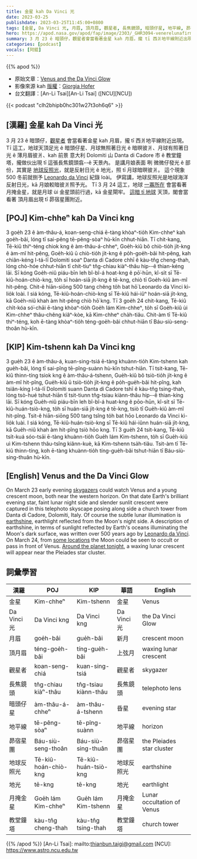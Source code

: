 ```yaml
---
title: 金星 kah Da Vinci 光
date: 2023-03-25
publishdate: 2023-03-25T11:45:00+0800
tags: [金星, Da Vinci 光, 月眉, 頂月眉, 觀星者, 長焦鏡頭, 暗頭仔星, 地平線, 昴宿星團, 地球反照光, 地光, 月掩金星, 教堂鐘塔]
hero: https://apod.nasa.gov/apod/fap/image/2303/_GHR3094-venerelunafirma800.jpg
summary: 3 月 23 ê 暗頭仔，觀星者會當看著金星 kah 月眉，攏 tī 西爿地平線附近出現。
categories: [podcast]
vocals: [阿錕]
---
```


{{% apod %}}

- 原始文章：[Venus and the Da Vinci Glow](https://apod.nasa.gov/apod/ap230325.html)
- 影像來源 kah [版權][copyright]：[Giorgia Hofer](https://www.giorgiahoferphotography.com/)
- 台文翻譯：[An-Li Tsai][An-Li Tsai] ([NCU][NCU])

{{< podcast "clh2bhipb0hc301w27t3oh6q6" >}}

## [漢羅] 金星 kah Da Vinci 光
3 月 23 ê 暗頭仔，[觀星者][skygazers] 會當看著金星 kah 月眉，攏 tī 西爿地平線附近出現。
Tī 這工，地球天頂足光 ê 暗頭仔星、月球無照著日光 ê 暗暝彼爿、月球有照著日光 ê 薄月眉彼爿、kah 前景 意大利 Dolomiti 山 Danta di Cadore 市 ê 教堂鐘塔，攏做伙出現 tī 這張長焦鏡頭翕--ê 天景內。
是講月娘表面 咧 微微仔發光 ê 部份，其實是 [地球反照光][earthshine]，就是反射日光 ê 地光，照 tī 月球暗暝彼爿。
這个現象 500 冬前就捌予 [Leonardo da Vinci][Leonardo da Vinci] 紀錄 loài。
伊寫講，地球反照光是地球海洋 反射日光，kā 月娘較暗彼爿照予光。
Tī 3 月 24 這工，地球 [一寡所在][some locations] 會當看著月掩金星，就是月球 ùi 金星頭前行過，kā 金星閘牢。
[這暗 tī 地球][Around the planet tonight] 天頂，閣會當看著 頂月眉出現 tī 昴宿星團附近。

## [POJ] Kim-chheⁿ kah Da Vinci kng
3 goe̍h 23 ê àm-thâu-á, koan-seng-chiá ē-tàng khòaⁿ-tio̍h Kim-chheⁿ kah goe̍h-bâi, lóng tī sai-pêng tē-pêng-sòaⁿ hù-kīn chhut-hiān.
Tī chit-kang, Tē-kiû thiⁿ-téng chiok kng ê àm-thâu-á-chheⁿ, Goe̍h-kiû bô chiò-tio̍h ji̍t-kng ê àm-mî hit-pêng, Goe̍h-kiû ū chiò-tio̍h ji̍t-kng ê po̍h-goe̍h-bâi hit-pêng, kah chiân-kéng I-tá-lī Dolomiti soaⁿ Danta di Cadore chhī ê kàu-tn̂g cheng-thah, lóng chò-hóe chhut-hiān tī chit-tiuⁿ tn̂g-chiau kiàⁿ-thâu hip--ê thian-kéng lāi.
Sī kóng Goe̍h-niû piáu-bīn leh bî-bî-á hoat-kng ê pō͘-hūn, kî-si̍t sī Tē-kiû-hoán-chiò-kng, to̍h sī hoán-siā ji̍t-kng ê tē-kng, chiò tī Goe̍h-kiû àm-mî hit-pêng.
Chit-ê hiān-siōng 500 tang chêng to̍h bat hō͘ Leonardo da Vinci kì-lio̍k loài.
I siá kóng, Tē-kiû-hoán-chiò-kng sī Tē-kiû hái-iûⁿ hoán-siā ji̍t-kng, kā Goe̍h-niû khah àm hit-pêng chiò hō͘ kng.
Tī 3 goe̍h 24 chit-kang, Tē-kiû chi̍t-kóa só͘-chāi ē-tàng khòaⁿ-tio̍h Goe̍h Iám Kim-chheⁿ, to̍h sī Goe̍h-kiû ùi Kim-chheⁿ thâu-chêng kiâⁿ-kòe, kā Kim-chheⁿ cha̍h-tiâu.
Chit-àm tī Tē-kiû thiⁿ-téng, koh ē-tàng khòaⁿ-tio̍h téng-goe̍h-bâi chhut-hiān tī Báu-siù-seng-thoân hù-kīn.

## [KIP] Kim-tshenn kah Da Vinci kng
3 gue̍h 23 ê àm-thâu-á, kuan-sing-tsiá ē-tàng khuànn-tio̍h Kim-tshenn kah gue̍h-bâi, lóng tī sai-pîng tē-pîng-suànn hù-kīn tshut-hiān.
Tī tsit-kang, Tē-kiû thinn-tíng tsiok kng ê àm-thâu-á-tshenn, Gue̍h-kiû bô tsiò-tio̍h ji̍t-kng ê àm-mî hit-pîng, Gue̍h-kiû ū tsiò-tio̍h ji̍t-kng ê po̍h-gue̍h-bâi hit-pîng, kah tsiân-kíng I-tá-lī Dolomiti suann Danta di Cadore tshī ê kàu-tn̂g tsing-thah, lóng tsò-hué tshut-hiān tī tsit-tiunn tn̂g-tsiau kiànn-thâu hip--ê thian-kíng lāi.
Sī kóng Gue̍h-niû piáu-bīn leh bî-bî-á huat-kng ê pōo-hūn, kî-si̍t sī Tē-kiû-huán-tsiò-kng, to̍h sī huán-siā ji̍t-kng ê tē-kng, tsiò tī Gue̍h-kiû àm-mî hit-pîng.
Tsit-ê hiān-siōng 500 tang tsîng to̍h bat hōo Leonardo da Vinci kì-lio̍k luài.
I siá kóng, Tē-kiû-huán-tsiò-kng sī Tē-kiû hái-iûnn huán-siā ji̍t-kng, kā Gue̍h-niû khah àm hit-pîng tsiò hōo kng.
Tī 3 gue̍h 24 tsit-kang, Tē-kiû tsi̍t-kuá sóo-tsāi ē-tàng khuànn-tio̍h Gue̍h Iám Kim-tshenn, to̍h sī Gue̍h-kiû uì Kim-tshenn thâu-tsîng kiânn-kuè, kā Kim-tshenn tsa̍h-tiâu.
Tsit-àm tī Tē-kiû thinn-tíng, koh ē-tàng khuànn-tio̍h tíng-gue̍h-bâi tshut-hiān tī Báu-siù-sing-thuân hù-kīn.

## [English] Venus and the Da Vinci Glow
On March 23 early evening [skygazers][skygazers] could watch Venus and a young crescent moon, both near the western horizon.
On that date Earth's brilliant evening star, faint lunar night side and slender sunlit crescent were captured in this telephoto skyscape posing along side a church tower from Danta di Cadore, Dolomiti, Italy.
Of course the subtle lunar illumination is [earthshine][earthshine], earthlight reflected from the Moon's night side.
A description of earthshine, in terms of sunlight reflected by Earth's oceans illuminating the Moon's dark surface, was written over 500 years ago by [Leonardo da Vinci][Leonardo da Vinci].
On March 24, from [some locations][some locations] the Moon could be seen to occult or pass in front of Venus.
[Around the planet tonight][Around the planet tonight], a waxing lunar crescent will appear near the Pleiades star cluster.

## 詞彙學習

|漢羅|POJ|KIP|華語|English|
|-|-|-|-|-|
|金星|Kim-chheⁿ|Kim-tshenn|金星|Venus|
|Da Vinci 光|Da Vinci kng|Da Vinci kng|Da Vinci 光|the Da Vinci Glow|
|月眉|goe̍h-bâi|gue̍h-bâi|新月|crescent moon|
|頂月眉|téng-goe̍h-bâi|tíng-gue̍h-bâi|上弦月|waxing lunar crescent|
|觀星者|koan-seng-chiá|kuan-sing-tsiá|觀星者|skygazer|
|長焦鏡頭|tn̂g-chiau kiàⁿ-thâu|tn̂g-tsiau kiànn-thâu|長焦鏡頭|telephoto lens|
|暗頭仔星|àm-thâu-á-chheⁿ|àm-thâu-á-tshenn|昏星|evening star|
|地平線|tē-pêng-sòaⁿ|tē-pîng-suànn|地平線|horizon|
|昴宿星團|Báu-siù-seng-thoân|Báu-siù-sing-thuân|昴宿星團|the Pleiades star cluster|
|地球反照光|Tē-kiû-hoán-chiò-kng|Tē-kiû-huán-tsiò-kng|地球反照光|earthshine|
|地光|tē-kng|tē-kng|地光|earthlight|
|月掩金星|Goe̍h Iám Kim-chheⁿ|Gue̍h Iám Kim-tshenn|月掩金星|Lunar occultation of Venus|
|教堂鐘塔|kàu-tn̂g cheng-thah|kàu-tn̂g tsing-thah|教堂鐘塔|church tower|

{{% /apod %}}
[An-Li Tsai]: mailto:thianbun.taigi@gmail.com
[NCU]: https://www.astro.ncu.edu.tw

[copyright]: https://apod.nasa.gov/apod/fap/lib/about_apod.html#srapply
[License]: https://creativecommons.org/licenses/by/2.0/

[skygazers]:https://solarsystem.nasa.gov/news/1943/how-to-find-good-places-to-stargaze/
[earthshine]:https://earthobservatory.nasa.gov/IOTD/view.php?id=83782
[Leonardo da Vinci]:https://science.nasa.gov/science-news/science-at-nasa/2005/04oct_leonardo
[some locations]:https://www.lcsd.gov.hk/CE/Museum/Space/en_US/web/spm/resources/special-astronomical-events/other.html
[Around the planet tonight]:https://earthsky.org/astronomy-essentials/visible-planets-tonight-mars-jupiter-venus-saturn-mercury/
